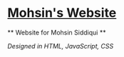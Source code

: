 # [Mohsin's Website](https://msid8535.github.io/index.html)

** Website for Mohsin Siddiqui **

_Designed in HTML, JavaScript, CSS_
